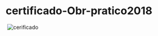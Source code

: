 # certificado-Obr-pratico2018
<img scr="![cerificado png](https://user-images.githubusercontent.com/120932607/208790895-7b1e4da7-a952-45f7-a952-c9b3d1ba6bf8.png)
">
![cerificado](https://user-images.githubusercontent.com/120932607/208789526-6c3c0f8a-3dbd-417f-b5bb-c3d3717af096.png)
